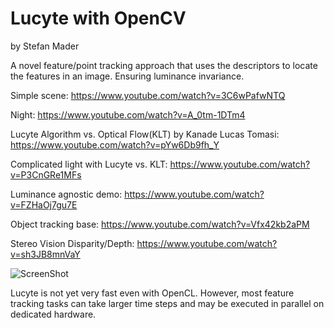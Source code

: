 # Lucyte with OpenCV
by Stefan Mader

A novel feature/point tracking approach that uses the descriptors to locate the features in an image. Ensuring luminance invariance.

Simple scene: https://www.youtube.com/watch?v=3C6wPafwNTQ

Night: https://www.youtube.com/watch?v=A_0tm-1DTm4

Lucyte Algorithm vs. Optical Flow(KLT) by Kanade Lucas Tomasi: https://www.youtube.com/watch?v=pYw6Db9fh_Y

Complicated light with Lucyte vs. KLT: https://www.youtube.com/watch?v=P3CnGRe1MFs

Luminance agnostic demo: https://www.youtube.com/watch?v=FZHaOj7gu7E

Object tracking base: https://www.youtube.com/watch?v=Vfx42kb2aPM

Stereo Vision Disparity/Depth: https://www.youtube.com/watch?v=sh3JB8mnVaY

![ScreenShot](https://raw.github.com/kosmonautdnb/lucyte_cv/main/desc.png)

Lucyte is not yet very fast even with OpenCL. However, most feature tracking tasks can take larger time steps and may be executed in parallel on dedicated hardware.
